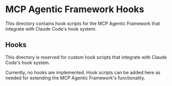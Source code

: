 # MCP Agentic Framework Hooks

This directory contains hook scripts for the MCP Agentic Framework that integrate with Claude Code's hook system.

## Hooks

This directory is reserved for custom hook scripts that integrate with Claude Code's hook system.

Currently, no hooks are implemented. Hook scripts can be added here as needed for extending the MCP Agentic Framework's functionality.